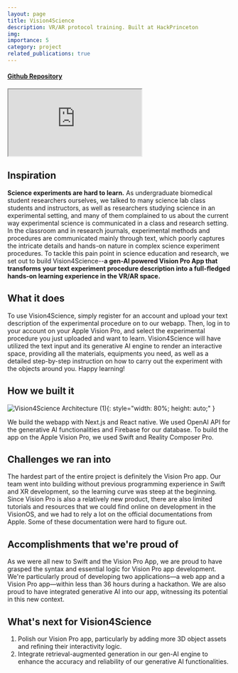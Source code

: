 ```yaml
---
layout: page
title: Vision4Science
description: VR/AR protocol training. Built at HackPrinceton
img:
importance: 5
category: project
related_publications: true
---
```


#### [Github Repository](https://github.com/stevensusas/Vision4Science-HackPrinceton)

<div class="embed-responsive embed-responsive-16by9">
  <iframe class="embed-responsive-item" src="https://github.com/stevensusas/Vision4Science-HackPrinceton/assets/113653645/fe62cadb-b526-4e96-8d77-b7a71fd40eaa" allowfullscreen></iframe>
</div>

## Inspiration

**Science experiments are hard to learn.** As undergraduate biomedical student researchers ourselves, we talked to many science lab class students and instructors, as well as researchers studying science in an experimental setting, and many of them complained to us about the current way experimental science is communicated in a class and research setting. In the classroom and in research journals, experimental methods and procedures are communicated mainly through text, which poorly captures the intricate details and hands-on nature in complex science experiment procedures. To tackle this pain point in science education and research, we set out to build Vision4Science--**a gen-AI powered Vision Pro App that transforms your text experiment procedure description into a full-fledged hands-on learning experience in the VR/AR space.**

## What it does

To use Vision4Science, simply register for an account and upload your text description of the experimental procedure on to our webapp. Then, log in to your account on your Apple Vision Pro, and select the experimental procedure you just uploaded and want to learn. Vision4Science will have utilized the text input and its generative AI engine to render an interactive space, providing all the materials, equipments you need, as well as a detailed step-by-step instruction on how to carry out the experiment with the objects around you. Happy learning!

## How we built it

![Vision4Science Architecture (1)](https://github.com/stevensusas/Vision4Science-HackPrinceton/assets/113653645/95735086-9898-4b4b-aeb2-9a9541d0f92f){: style="width: 80%; height: auto;" }

We build the webapp with Next.js and React native. We used OpenAI API for the generative AI functionalities and Firebase for our database. To build the app on the Apple Vision Pro, we used Swift and Reality Composer Pro.

## Challenges we ran into

The hardest part of the entire project is definitely the Vision Pro app. Our team went into building without previous programming experience in Swift and XR development, so the learning curve was steep at the beginning. Since Vision Pro is also a relatively new product, there are also limited tutorials and resources that we could find online on development in the VisionOS, and we had to rely a lot on the official documentations from Apple. Some of these documentation were hard to figure out.

## Accomplishments that we're proud of

As we were all new to Swift and the Vision Pro App, we are proud to have grasped the syntax and essential logic for Vision Pro app development. We're particularly proud of developing two applications—a web app and a Vision Pro app—within less than 36 hours during a hackathon. We are also proud to have integrated generative AI into our app, witnessing its potential in this new context.

## What's next for Vision4Science

1. Polish our Vision Pro app, particularly by adding more 3D object assets and refining their interactivity logic.
2. Integrate retrieval-augmented generation in our gen-AI engine to enhance the accuracy and reliability of our generative AI functionalities.
